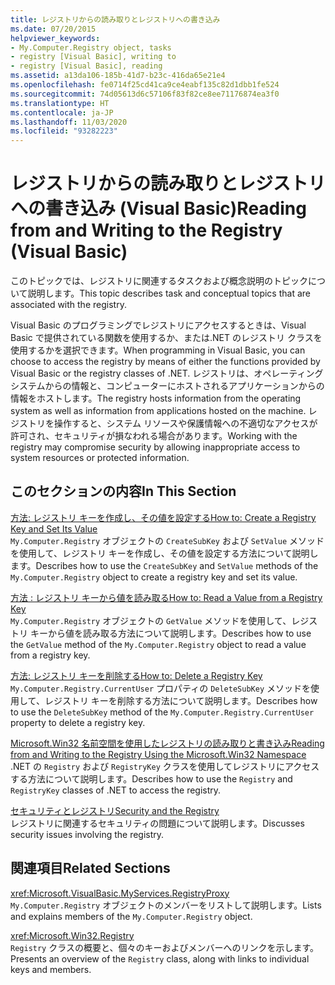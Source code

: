 ```yaml
---
title: レジストリからの読み取りとレジストリへの書き込み
ms.date: 07/20/2015
helpviewer_keywords:
- My.Computer.Registry object, tasks
- registry [Visual Basic], writing to
- registry [Visual Basic], reading
ms.assetid: a13da106-185b-41d7-b23c-416da65e21e4
ms.openlocfilehash: fe0714f25cd41ca9ce4eabf135c82d1dbb1fe524
ms.sourcegitcommit: 74d05613d6c57106f83f82ce8ee71176874ea3f0
ms.translationtype: HT
ms.contentlocale: ja-JP
ms.lasthandoff: 11/03/2020
ms.locfileid: "93282223"
---
```

# <a name="reading-from-and-writing-to-the-registry-visual-basic"></a><span data-ttu-id="0d12d-102">レジストリからの読み取りとレジストリへの書き込み (Visual Basic)</span><span class="sxs-lookup"><span data-stu-id="0d12d-102">Reading from and Writing to the Registry (Visual Basic)</span></span>

<span data-ttu-id="0d12d-103">このトピックでは、レジストリに関連するタスクおよび概念説明のトピックについて説明します。</span><span class="sxs-lookup"><span data-stu-id="0d12d-103">This topic describes task and conceptual topics that are associated with the registry.</span></span>  
  
 <span data-ttu-id="0d12d-104">Visual Basic のプログラミングでレジストリにアクセスするときは、Visual Basic で提供されている関数を使用するか、または.NET のレジストリ クラスを使用するかを選択できます。</span><span class="sxs-lookup"><span data-stu-id="0d12d-104">When programming in Visual Basic, you can choose to access the registry by means of either the functions provided by Visual Basic or the registry classes of .NET.</span></span> <span data-ttu-id="0d12d-105">レジストリは、オペレーティング システムからの情報と、コンピューターにホストされるアプリケーションからの情報をホストします。</span><span class="sxs-lookup"><span data-stu-id="0d12d-105">The registry hosts information from the operating system as well as information from applications hosted on the machine.</span></span> <span data-ttu-id="0d12d-106">レジストリを操作すると、システム リソースや保護情報への不適切なアクセスが許可され、セキュリティが損なわれる場合があります。</span><span class="sxs-lookup"><span data-stu-id="0d12d-106">Working with the registry may compromise security by allowing inappropriate access to system resources or protected information.</span></span>  
  
## <a name="in-this-section"></a><span data-ttu-id="0d12d-107">このセクションの内容</span><span class="sxs-lookup"><span data-stu-id="0d12d-107">In This Section</span></span>  

 [<span data-ttu-id="0d12d-108">方法: レジストリ キーを作成し、その値を設定する</span><span class="sxs-lookup"><span data-stu-id="0d12d-108">How to: Create a Registry Key and Set Its Value</span></span>](how-to-create-a-registry-key-and-set-its-value.md)  
 <span data-ttu-id="0d12d-109">`My.Computer.Registry` オブジェクトの `CreateSubKey` および `SetValue` メソッドを使用して、レジストリ キーを作成し、その値を設定する方法について説明します。</span><span class="sxs-lookup"><span data-stu-id="0d12d-109">Describes how to use the `CreateSubKey` and `SetValue` methods of the `My.Computer.Registry` object to create a registry key and set its value.</span></span>  
  
 [<span data-ttu-id="0d12d-110">方法 : レジストリ キーから値を読み取る</span><span class="sxs-lookup"><span data-stu-id="0d12d-110">How to: Read a Value from a Registry Key</span></span>](how-to-read-a-value-from-a-registry-key.md)  
 <span data-ttu-id="0d12d-111">`My.Computer.Registry` オブジェクトの `GetValue` メソッドを使用して、レジストリ キーから値を読み取る方法について説明します。</span><span class="sxs-lookup"><span data-stu-id="0d12d-111">Describes how to use the `GetValue` method of the `My.Computer.Registry` object to read a value from a registry key.</span></span>  
  
 [<span data-ttu-id="0d12d-112">方法: レジストリ キーを削除する</span><span class="sxs-lookup"><span data-stu-id="0d12d-112">How to: Delete a Registry Key</span></span>](how-to-delete-a-registry-key.md)  
 <span data-ttu-id="0d12d-113">`My.Computer.Registry.CurrentUser` プロパティの `DeleteSubKey` メソッドを使用して、レジストリ キーを削除する方法について説明します。</span><span class="sxs-lookup"><span data-stu-id="0d12d-113">Describes how to use the `DeleteSubKey` method of the `My.Computer.Registry.CurrentUser` property to delete a registry key.</span></span>  
  
 [<span data-ttu-id="0d12d-114">Microsoft.Win32 名前空間を使用したレジストリの読み取りと書き込み</span><span class="sxs-lookup"><span data-stu-id="0d12d-114">Reading from and Writing to the Registry Using the Microsoft.Win32 Namespace</span></span>](reading-from-and-writing-to-the-registry-using-the-microsoft-win32-namespace.md)  
 <span data-ttu-id="0d12d-115">.NET の `Registry` および `RegistryKey` クラスを使用してレジストリにアクセスする方法について説明します。</span><span class="sxs-lookup"><span data-stu-id="0d12d-115">Describes how to use the `Registry` and `RegistryKey` classes of .NET to access the registry.</span></span>  
  
 [<span data-ttu-id="0d12d-116">セキュリティとレジストリ</span><span class="sxs-lookup"><span data-stu-id="0d12d-116">Security and the Registry</span></span>](security-and-the-registry.md)  
 <span data-ttu-id="0d12d-117">レジストリに関連するセキュリティの問題について説明します。</span><span class="sxs-lookup"><span data-stu-id="0d12d-117">Discusses security issues involving the registry.</span></span>  
  
## <a name="related-sections"></a><span data-ttu-id="0d12d-118">関連項目</span><span class="sxs-lookup"><span data-stu-id="0d12d-118">Related Sections</span></span>  

 <xref:Microsoft.VisualBasic.MyServices.RegistryProxy>  
 <span data-ttu-id="0d12d-119">`My.Computer.Registry` オブジェクトのメンバーをリストして説明します。</span><span class="sxs-lookup"><span data-stu-id="0d12d-119">Lists and explains members of the `My.Computer.Registry` object.</span></span>  
  
 <xref:Microsoft.Win32.Registry>  
 <span data-ttu-id="0d12d-120">`Registry` クラスの概要と、個々のキーおよびメンバーへのリンクを示します。</span><span class="sxs-lookup"><span data-stu-id="0d12d-120">Presents an overview of the `Registry` class, along with links to individual keys and members.</span></span>
